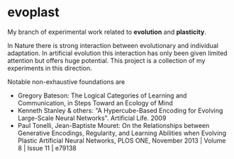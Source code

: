 # evoplast

My branch of experimental work related to **evolution** and **plasticity**.

In Nature there is strong interaction between evolutionary and individual adaptation. In artificial evolution this interaction has only been given limited attention but offers huge potential. This project is a collection of my experiments in this direction.

Notable non-exhaustive foundations are
- Gregory Bateson: The Logical Categories of Learning and Communication, in Steps Toward an Ecology of Mind
- Kenneth Stanley & others: "A Hypercube-Based Encoding for Evolving Large-Scale Neural Networks". Artificial Life. 2009
- Paul Tonelli, Jean-Baptiste Mouret: On the Relationships between Generative Encodings, Regularity, and Learning Abilities when Evolving Plastic Artificial Neural Networks, PLOS ONE, November 2013 | Volume 8 | Issue 11 | e79138

